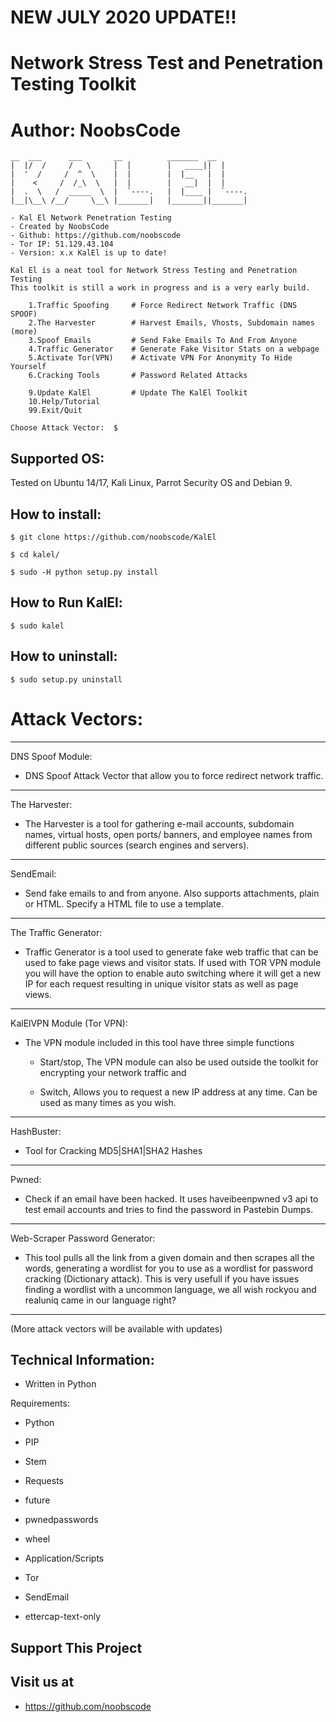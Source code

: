 # NEW JULY 2020 UPDATE!!

# Network Stress Test and Penetration Testing Toolkit
# Author: NoobsCode
```
__  ___      ___       __          _______  __
|  |/  /     /   \     |  |        |   ____||  |
|  '  /     /  ^  \    |  |        |  |__   |  |
|    <     /  /_\  \   |  |        |   __|  |  |
|  .  \   /  _____  \  |  `----.   |  |____ |  `----.
|__|\__\ /__/     \__\ |_______|   |_______||_______|

- Kal El Network Penetration Testing
- Created by NoobsCode
- Github: https://github.com/noobscode
- Tor IP: 51.129.43.104
- Version: x.x KalEl is up to date!

Kal El is a neat tool for Network Stress Testing and Penetration Testing
This toolkit is still a work in progress and is a very early build.

    1.Traffic Spoofing     # Force Redirect Network Traffic (DNS SPOOF)
    2.The Harvester        # Harvest Emails, Vhosts, Subdomain names (more)
    3.Spoof Emails         # Send Fake Emails To And From Anyone
    4.Traffic Generator    # Generate Fake Visitor Stats on a webpage
    5.Activate Tor(VPN)    # Activate VPN For Anonymity To Hide Yourself
    6.Cracking Tools       # Password Related Attacks

    9.Update KalEl         # Update The KalEl Toolkit
    10.Help/Tutorial
    99.Exit/Quit

Choose Attack Vector:  $
```
Supported OS:
-------------------
Tested on Ubuntu 14/17, Kali Linux, Parrot Security OS and Debian 9.

How to install:
-------------------
``$ git clone https://github.com/noobscode/KalEl``

``$ cd kalel/``

``$ sudo -H python setup.py install``

How to Run KalEl:
-------------------
``$ sudo kalel``

How to uninstall:
-------------------
``$ sudo setup.py uninstall``


# Attack Vectors:
-------------------
DNS Spoof Module:
* DNS Spoof Attack Vector that allow you to force redirect network traffic.
-------------------
The Harvester:
* The Harvester is a tool for gathering e-mail accounts, subdomain names, virtual hosts, open ports/ banners, and employee names from different public sources (search engines and servers).
-------------------
SendEmail:
* Send fake emails to and from anyone. Also supports attachments, plain or HTML.
  Specify a HTML file to use a template.
-------------------
The Traffic Generator:
* Traffic Generator is a tool used to generate fake web traffic that can be used   to fake page views and visitor stats. If used with TOR VPN module you will have the option to enable auto switching where it will get a new IP for each request resulting in unique visitor stats as well as page views.
-------------------
KalElVPN Module (Tor VPN):
* The VPN module included in this tool have three simple functions

  - Start/stop, The VPN module can also be used outside the toolkit
    for encrypting your network traffic and

  - Switch, Allows you to request a new IP address at any time.
    Can be used as many times as you wish.
-------------------
HashBuster:
* Tool for Cracking MD5|SHA1|SHA2 Hashes
-------------------
Pwned:
* Check if an email have been hacked. It uses haveibeenpwned v3 api to test email accounts and tries to find the password in Pastebin Dumps.
-------------------
Web-Scraper Password Generator:
* This tool pulls all the link from a given domain and then
  scrapes all the words, generating a wordlist for you to use as a wordlist for password cracking (Dictionary attack).
  This is very usefull if you have issues finding a wordlist with a uncommon language, we all wish rockyou and realuniq came in our language right?
-------------------
(More attack vectors will be available with updates)

Technical Information:
-------------------------------
* Written in Python

Requirements:
* Python
 * PIP
 * Stem
 * Requests
 * future
 * pwnedpasswords
 * wheel

* Application/Scripts
 * Tor
 * SendEmail
 * ettercap-text-only

Support This Project
--------------------
  Visit us at
  -----------
* https://github.com/noobscode
